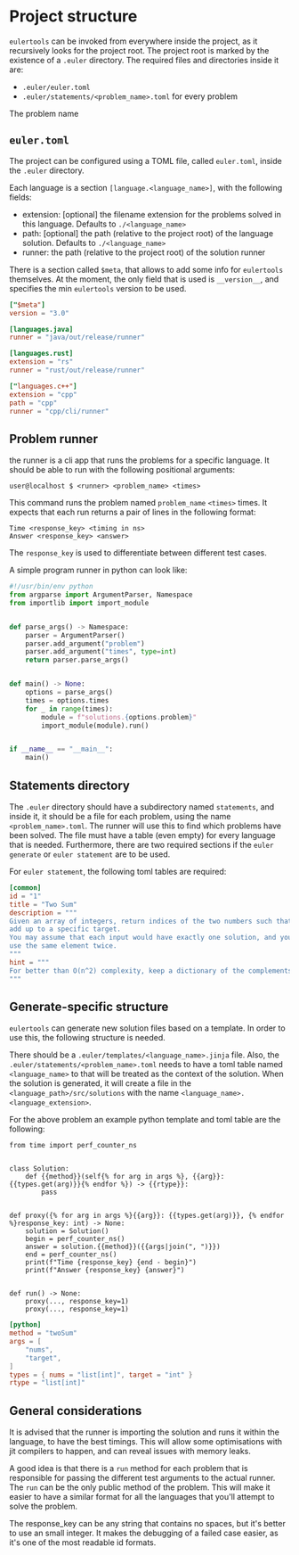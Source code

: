 # Project structure

`eulertools` can be invoked from everywhere inside the project, as it
recursively looks for the project root. The project root is marked by
the existence of a `.euler` directory. The required files and directories
inside it are:

-   `.euler/euler.toml`
-   `.euler/statements/<problem_name>.toml` for every problem

The problem name

## `euler.toml`

The project can be configured using a TOML file, called `euler.toml`,
inside the `.euler` directory.

Each language is a section `[language.<language_name>]`, with the
following fields:

-   extension: \[optional\] the filename extension for the problems solved
    in this language. Defaults to `./<language_name>`
-   path: \[optional\] the path (relative to the project root)
    of the language solution. Defaults to `./<language_name>`
-   runner: the path (relative to the project root) of the solution runner

There is a section called `$meta`, that allows to add some info for `eulertools` themselves.
At the moment, the only field that is used is `__version__`, and specifies the min `eulertools`
version to be used.

```toml linenums="1" title="euler.toml"
["$meta"]
version = "3.0"

[languages.java]
runner = "java/out/release/runner"

[languages.rust]
extension = "rs"
runner = "rust/out/release/runner"

["languages.c++"]
extension = "cpp"
path = "cpp"
runner = "cpp/cli/runner"
```

## Problem runner

the runner is a cli app that runs the problems for a specific language. It should be able to run with the
following positional arguments:

```console
user@localhost $ <runner> <problem_name> <times>
```

This command runs the problem named `problem_name` `<times>` times.
It expects that each run returns a pair of lines in the following format:

```console linenums="1"
Time <response_key> <timing in ns>
Answer <response_key> <answer>
```

The `response_key` is used to differentiate between different test cases.

A simple program runner in python can look like:

```py linenums="1" title="Python runner"
#!/usr/bin/env python
from argparse import ArgumentParser, Namespace
from importlib import import_module


def parse_args() -> Namespace:
    parser = ArgumentParser()
    parser.add_argument("problem")
    parser.add_argument("times", type=int)
    return parser.parse_args()


def main() -> None:
    options = parse_args()
    times = options.times
    for _ in range(times):
        module = f"solutions.{options.problem}"
        import_module(module).run()


if __name__ == "__main__":
    main()
```

## Statements directory

The `.euler` directory should have a subdirectory named `statements`, and inside it, it should be a file
for each problem, using the name `<problem_name>.toml`. The runner will use this to find which problems
have been solved. The file must have a table (even empty) for every language that is needed. Furthermore,
there are two required sections if the `euler generate` or `euler statement` are to be used.

For `euler statement`, the following toml tables are required:

```toml title="p0001.toml"
[common]
id = "1"
title = "Two Sum"
description = """
Given an array of integers, return indices of the two numbers such that they
add up to a specific target.
You may assume that each input would have exactly one solution, and you may not
use the same element twice.
"""
hint = """
For better than O(n^2) complexity, keep a dictionary of the complements.
"""
```

## Generate-specific structure

`eulertools` can generate new solution files based on a template. In order to use this, the following structure is
needed.

There should be a `.euler/templates/<language_name>.jinja` file. Also, the `.euler/statements/<problem_name>.toml`
needs to have a toml table named `<language_name>` to that will be treated as the context of the solution. When the solution
is generated, it will create a file in the `<language_path>/src/solutions` with the name `<language_name>.<language_extension>`.

For the above problem an example python template and toml table are the following:

```jinja title="solution.jinja"
from time import perf_counter_ns


class Solution:
    def {{method}}(self{% for arg in args %}, {{arg}}: {{types.get(arg)}}{% endfor %}) -> {{rtype}}:
        pass


def proxy({% for arg in args %}{{arg}}: {{types.get(arg)}}, {% endfor %}response_key: int) -> None:
    solution = Solution()
    begin = perf_counter_ns()
    answer = solution.{{method}}({{args|join(", ")}})
    end = perf_counter_ns()
    print(f"Time {response_key} {end - begin}")
    print(f"Answer {response_key} {answer}")


def run() -> None:
    proxy(..., response_key=1)
    proxy(..., response_key=1)
```

```toml title="p0001.toml"
[python]
method = "twoSum"
args = [
    "nums",
    "target",
]
types = { nums = "list[int]", target = "int" }
rtype = "list[int]"
```

## General considerations

It is advised that the runner is importing the solution and runs it within the language, to
have the best timings. This will allow some optimisations with jit compilers to happen, and can
reveal issues with memory leaks.

A good idea is that there is a `run` method for each problem that is responsible for passing
the different test arguments to the actual runner. The `run` can be the only public method of the
problem. This will make it easier to have a similar format for all the languages that you'll attempt
to solve the problem.

The response_key can be any string that contains no spaces, but it's better to use an small integer.
It makes the debugging of a failed case easier, as it's one of the most readable id formats.
